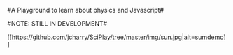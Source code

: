 #A Playground to learn about physics and Javascript#

#NOTE: STILL IN DEVELOPMENT#

[[https://github.com/jcharry/SciPlay/tree/master/img/sun.jpg|alt=sumdemo]]
